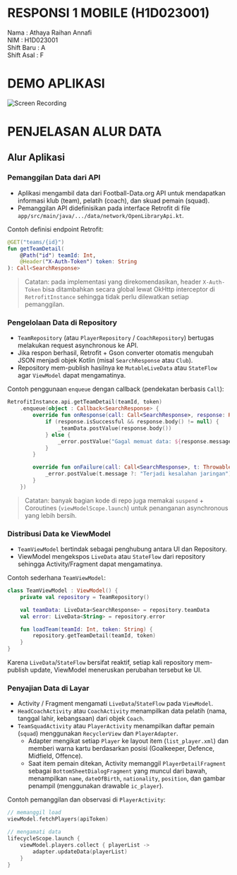 # RESPONSI 1 MOBILE (H1D023001)

Nama : Athaya Raihan Annafi <br>
NIM : H1D023001 <br>
Shift Baru : A <br>
Shift Asal : F

# DEMO APLIKASI
![Screen Recording](demo/Recording%202025-10-24%20213551.gif)

# PENJELASAN ALUR DATA
## Alur Aplikasi

### Pemanggilan Data dari API

- Aplikasi mengambil data dari Football-Data.org API untuk mendapatkan informasi klub (team), pelatih (coach), dan skuad pemain (squad).
- Pemanggilan API didefinisikan pada interface Retrofit di file `app/src/main/java/.../data/network/OpenLibraryApi.kt`.

Contoh definisi endpoint Retrofit:

```kotlin
@GET("teams/{id}")
fun getTeamDetail(
	@Path("id") teamId: Int,
	@Header("X-Auth-Token") token: String
): Call<SearchResponse>
```

> Catatan: pada implementasi yang direkomendasikan, header `X-Auth-Token` bisa ditambahkan secara global lewat OkHttp interceptor di `RetrofitInstance` sehingga tidak perlu dilewatkan setiap pemanggilan.

### Pengelolaan Data di Repository

- `TeamRepository` (atau `PlayerRepository` / `CoachRepository`) bertugas melakukan request asynchronous ke API.
- Jika respon berhasil, Retrofit + Gson converter otomatis mengubah JSON menjadi objek Kotlin (misal `SearchResponse` atau `Club`).
- Repository mem-publish hasilnya ke `MutableLiveData` atau `StateFlow` agar `ViewModel` dapat mengamatinya.

Contoh penggunaan `enqueue` dengan callback (pendekatan berbasis `Call`):

```kotlin
RetrofitInstance.api.getTeamDetail(teamId, token)
	.enqueue(object : Callback<SearchResponse> {
		override fun onResponse(call: Call<SearchResponse>, response: Response<SearchResponse>) {
			if (response.isSuccessful && response.body() != null) {
				_teamData.postValue(response.body())
			} else {
				_error.postValue("Gagal memuat data: ${response.message()}")
			}
		}

		override fun onFailure(call: Call<SearchResponse>, t: Throwable) {
			_error.postValue(t.message ?: "Terjadi kesalahan jaringan")
		}
	})
```

> Catatan: banyak bagian kode di repo juga memakai `suspend` + Coroutines (`viewModelScope.launch`) untuk penanganan asynchronous yang lebih bersih.

### Distribusi Data ke ViewModel

- `TeamViewModel` bertindak sebagai penghubung antara UI dan Repository.
- ViewModel mengekspos `LiveData` atau `StateFlow` dari repository sehingga Activity/Fragment dapat mengamatinya.

Contoh sederhana `TeamViewModel`:

```kotlin
class TeamViewModel : ViewModel() {
	private val repository = TeamRepository()

	val teamData: LiveData<SearchResponse> = repository.teamData
	val error: LiveData<String> = repository.error

	fun loadTeam(teamId: Int, token: String) {
		repository.getTeamDetail(teamId, token)
	}
}
```

Karena `LiveData`/`StateFlow` bersifat reaktif, setiap kali repository mem-publish update, ViewModel meneruskan perubahan tersebut ke UI.

### Penyajian Data di Layar

- Activity / Fragment mengamati `LiveData`/`StateFlow` pada `ViewModel`.
- `HeadCoachActivity` atau `CoachActivity` menampilkan data pelatih (nama, tanggal lahir, kebangsaan) dari objek `Coach`.
- `TeamSquadActivity` atau `PlayerActivity` menampilkan daftar pemain (`squad`) menggunakan `RecyclerView` dan `PlayerAdapter`.
  - Adapter mengikat setiap `Player` ke layout item (`list_player.xml`) dan memberi warna kartu berdasarkan posisi (Goalkeeper, Defence, Midfield, Offence).
  - Saat item pemain ditekan, Activity memanggil `PlayerDetailFragment` sebagai `BottomSheetDialogFragment` yang muncul dari bawah, menampilkan `name`, `dateOfBirth`, `nationality`, `position`, dan gambar penampil (menggunakan drawable `ic_player`).

Contoh pemanggilan dan observasi di `PlayerActivity`:

```kotlin
// memanggil load
viewModel.fetchPlayers(apiToken)

// mengamati data
lifecycleScope.launch {
	viewModel.players.collect { playerList ->
		adapter.updateData(playerList)
	}
}
```